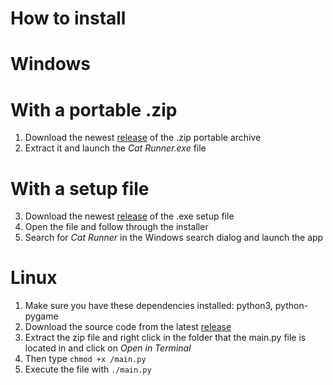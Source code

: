 # How to install
# Windows
# With a portable .zip
 1.  Download the newest [release](https://github.com/Alum1n/platformer/releases) of the .zip portable archive
 2. Extract it and launch the *Cat Runner.exe* file
 # With a setup file
 3. Download the newest [release](https://github.com/Alum1n/platformer/releases) of the .exe setup file
 4. Open the file and follow through the installer
 5. Search for *Cat Runner* in the Windows search dialog and launch the app
 # Linux
1. Make sure you have these dependencies installed: python3, python-pygame
2. Download the source code from the latest [release](https://github.com/Alum1n/platformer/releases)
3. Extract the zip file and right click in the folder that the main.py file is located in and click on *Open in Terminal*
4. Then type `chmod +x /main.py`
5. Execute the file with `./main.py`
